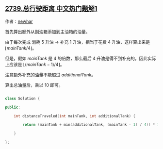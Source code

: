 ## [2739.总行驶距离 中文热门题解1](https://leetcode.cn/problems/total-distance-traveled/solutions/100000/yi-xing-jie-fa-shu-xue-by-newhar-ratb)

作者：[newhar](https://leetcode.cn/u/newhar)

首先算出额外从副油箱添加到主油箱的油量。
由于每次完成 消耗 $5$ 升油 $\rightarrow$ 补充 $1$ 升油，相当于花费 $4$ 升油，这样算出来是 $\lfloor mainTank /  4 \rfloor$。
但是，假如 $mainTank$ 是 $4$ 的倍数，那么最后 $4$ 升油是得不到补充的，因此实际上应该是 $\lfloor (mainTank - 1) / 4 \rfloor$。
注意额外补充的油量不能超过 $additionalTank$。
算出总油量后，乘以 $10$ 即可。
```c++
class Solution {
public:
    int distanceTraveled(int mainTank, int additionalTank) {
        return (mainTank + min(additionalTank, (mainTank - 1) / 4)) * 10;
    }
};
```